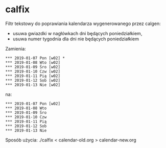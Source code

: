 calfix
======

Filtr tekstowy do poprawiania kalendarza wygenerowanego przez
calgen:
- usuwa gwiazdki w nagłówkach dni będących poniedziałkiem,
- usuwa numer tygodnia dla dni nie będących poniedziałkiem

Zamienia:

    *** 2019-01-07 Pon [w02] *
    *** 2019-01-08 Wto [w02]
    *** 2019-01-09 Śro [w02]
    *** 2019-01-10 Czw [w02]
    *** 2019-01-11 Pią [w02]
    *** 2019-01-12 Sob [w02]
    *** 2019-01-13 Nie [w02]
    
na:

    *** 2019-01-07 Pon [w02]
    *** 2019-01-08 Wto
    *** 2019-01-09 Śro
    *** 2019-01-10 Czw
    *** 2019-01-11 Pią
    *** 2019-01-12 Sob
    *** 2019-01-13 Nie

Sposób użycia:
./calfix < calendar-old.org > calendar-new.org
